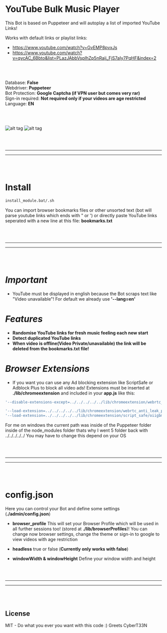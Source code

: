 # YouTube Bulk Music Player
This Bot is based on Puppeteer and will autoplay a list of imported YouTube Links!

Works with default links or playlist links:
- https://www.youtube.com/watch?v=GvEMP8pvxJs
- https://www.youtube.com/watch?v=qycAC_6Bbto&list=PLazJAbbVspIhZp5nRaij_FjS7aIy7PqHF&index=2

<br />
<br />

Database: **False**
<br />
Webdriver: **Puppeteer**
<br />
Bot Protection: **Google Captcha (if VPN user but comes very rar)**
<br />
Sign-in required: **Not required only if your videos are age restricted**
<br />
Language: **EN**

<br />
<br />

![alt tag](https://i.imgur.com/UQ1QuAP.jpg)
![alt tag](https://i.imgur.com/auzn9pj.jpg)



<br />
<br />

 _____________________________________________________
 _____________________________________________________


<br />
<br />


# Install
```bash
install_module.bat/.sh
```  


You can import browser bookmarks files or other unsorted text (bot will parse youtube links which ends with " or ') or directly paste YouTube links seperated with a new line at this file:
**bookmarks.txt**


<br />
<br />

 _____________________________________________________
 _____________________________________________________


<br />
<br />



# *Important*
- YouTube must be displayed in english because the Bot scraps text like "Video unavailable"! For default we already use **'--lang=en'**

# *Features*
- **Randomise YouTube links for fresh music feeling each new start**
- **Detect duplicated YouTube links**
- **When video is offline(Video Private/unavailable) the link will be deleted from the bookmarks.txt file!**

# *Browser Extensions*
- If you want you can use any Ad blocking extension like ScriptSafe or Adblock Plus to block all video ads! Extensions must be inserted at **./lib/chromeextension** and included in your **app.js** like this:

```javascript
'--disable-extensions-except=../../../../../lib/chromeextension/webrtc_anti_leak_prevent/eiadekoaikejlgdbkbdfeijglgfdalml/1.0.14_0,../../../../../lib/chromeextension/script_safe/oiigbmnaadbkfbmpbfijlflahbdbdgdf/1.0.9.3_0',

'--load-extension=../../../../../lib/chromeextension/webrtc_anti_leak_prevent/eiadekoaikejlgdbkbdfeijglgfdalml/1.0.14_0',
'--load-extension=../../../../../lib/chromeextension/script_safe/oiigbmnaadbkfbmpbfijlflahbdbdgdf/1.0.9.3_0',

```  
For me on windows the current path was inside of the Puppeteer folder inside of the node_modules folder thats why I went 5 folder back with ../../../../../
You may have to change this depend on your OS



<br />
<br />

 _____________________________________________________
 _____________________________________________________


<br />
<br />


# config.json
Here you can control your Bot and define some settings (**./admin/config.json**)

- **browser_profile** This will set your Browser Profile which will be used in all further sessions too! (stored at **./lib/browserProfiles**)! You can change now browser settings, change the theme or sign-in to google to view videos with age restriction

- **headless**
true or false (**Currently only works with false**)

- **windowWidth & windowHeight** Define your window width and height


<br />
<br />

 _____________________________________________________
 _____________________________________________________


<br />
<br />


## License  
MIT - Do what you ever you want with this code :) Greets CyberT33N
